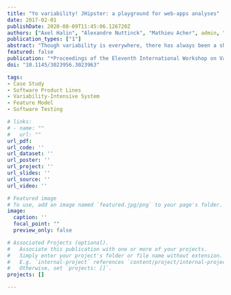```yaml
---
title: "Yo variability! JHipster: a playground for web-apps analyses"
date: 2017-02-01
publishDate: 2020-08-09T11:45:06.126720Z
authors: ["Axel Halin", "Alexandre Nuttinck", "Mathieu Acher", admin, "Gilles Perrouin", "Patrick Heymans"]
publication_types: ["1"]
abstract: "Though variability is everywhere, there has always been a shortage of publicly available cases for assessing variability-aware tools and techniques as well as supports for teaching variability-related concepts. Historical software product lines contains industrial secrets their owners do not want to disclose to a wide audience. The open source community contributed to large-scale cases such as Eclipse, Linux kernels, or web-based plugin systems (Drupal, WordPress). To assess accuracy of sampling and prediction approaches (bugs, performance), a case where all products can be enumerated is desirable. As configuration issues do not lie within only one place but are scattered across technologies and assets, a case exposing such diversity is an additional asset. To this end, we present in this paper our efforts in building an explicit product line on top of JHipster, an industrial open-source Web-app configurator that is both manageable in terms of configurations (approx. 163,000) and diverse in terms of technologies used. We present our efforts in building a variability-aware chain on top of JHipster's configurator and lessons learned using it as a teaching case at the University of Rennes. We also sketch the diversity of analyses that can be performed with our infrastructure as well as early issues found using it. Our long term goal is both to support students and researchers studying variability analysis and JHipster developers in the maintenance and evolution of their tools."
featured: false
publication: "*Proceedings of the Eleventh International Workshop on Variability Modelling of Software-intensive Systems*"
doi: "10.1145/3023956.3023963"

tags:
- Case Study
- Software Product Lines
- Variability-Intensive System
- Feature Model
- Software Testing

# links:
# - name: ""
#   url: ""
url_pdf: 
url_code: ''
url_dataset: ''
url_poster: ''
url_project: ''
url_slides: ''
url_source: ''
url_video: ''

# Featured image
# To use, add an image named `featured.jpg/png` to your page's folder.
image:
  caption: ''
  focal_point: ""
  preview_only: false

# Associated Projects (optional).
#   Associate this publication with one or more of your projects.
#   Simply enter your project's folder or file name without extension.
#   E.g. `internal-project` references `content/project/internal-project/index.md`.
#   Otherwise, set `projects: []`.
projects: []

---
```

